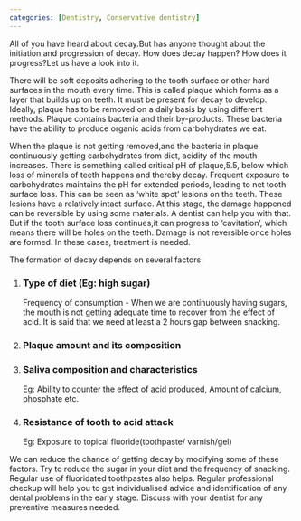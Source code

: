 ```yaml
---
categories: [Dentistry, Conservative dentistry]
---
```


All of you have heard about decay.But has anyone thought about the initiation and progression of decay. How does decay happen? How does it progress?Let us have a look into it.

There will be soft deposits adhering to the tooth surface or other hard surfaces in the mouth every time. This is called plaque which forms as a layer that builds up on teeth. It must be present for decay to develop.  Ideally, plaque has to be removed on a daily basis by using different methods. Plaque contains bacteria and their by-products. These bacteria have the ability to produce organic acids from carbohydrates we eat.

When the plaque is not getting removed,and the bacteria in plaque continuously getting carbohydrates from diet, acidity of the mouth increases. There is something called critical pH of plaque,5.5, below which loss of minerals of teeth happens and thereby decay. Frequent exposure to carbohydrates maintains the  pH for extended periods, leading to net tooth surface loss. This can be seen as ‘white spot’ lesions on the teeth. These lesions have a relatively intact surface. At this stage, the damage happened can be reversible by using some materials. A dentist can help you with that. But if the tooth surface loss continues,it can progress to ‘cavitation’, which means there will be holes on the teeth. Damage is not reversible once holes are formed. In these cases, treatment is needed.

The formation of decay depends on several factors:

1. ### Type of diet (Eg: high sugar)

    Frequency of consumption - When we are continuously having sugars, the mouth is not getting adequate time to recover from the effect of acid. It is said that we need at least a 2 hours gap between snacking.

2. ### Plaque amount and its composition
3. ### Saliva composition and characteristics
    
    Eg: Ability to counter the effect of acid produced, Amount of calcium, phosphate etc.

4. ### Resistance of tooth to acid attack
    
    Eg: Exposure to topical fluoride(toothpaste/ varnish/gel)

 We can reduce the chance of getting decay by modifying some of these factors. Try to reduce the sugar in your diet and the frequency of snacking. Regular use of fluoridated toothpastes also helps. Regular professional checkup will help you to get individualised advice and identification of any dental problems in the early stage. Discuss with your dentist for any preventive measures needed.